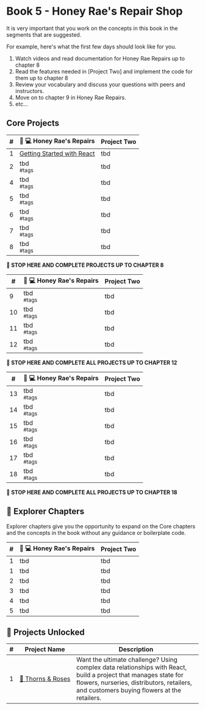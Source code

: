# Book 5 - Honey Rae's Repair Shop

It is very important that you work on the concepts in this book in the segments that are suggested.

For example, here's what the first few days should look like for you.

1. Watch videos and read documentation for Honey Rae Repairs up to chapter 8
1. Read the features needed in [Project Two] and implement the code for them up to chapter 8
1. Review your vocabulary and discuss your questions with peers and instructors.
1. Move on to chapter 9 in Honey Rae Repairs.
1. etc...

## Core Projects

| # | 🍯 💻 Honey Rae's Repairs | Project Two |
|--|--|--|
| 1 | [Getting Started with React](./chapters/REACT_BASICS.md) | tbd |
| 2 | tbd <br/> <sub style="font-size:0.85rem;">#tags</sub>| tbd |
| 4 | tbd <br/> <sub style="font-size:0.85rem;">#tags</sub> | tbd |
| 5 | tbd <br/> <sub style="font-size:0.85rem;">#tags</sub> | tbd | |
| 6 | tbd <br/> <sub style="font-size:0.85rem;">#tags</sub> | tbd |
| 7 | tbd <br/> <sub style="font-size:0.85rem;">#tags</sub> | tbd |
| 8 | tbd <br/> <sub style="font-size:0.85rem;">#tags</sub> | tbd |

**🧨 STOP HERE AND COMPLETE PROJECTS UP TO CHAPTER 8**

| # | 🍯 💻 Honey Rae's Repairs | Project Two |
|--|--|--|
| 9 | tbd <br/> <sub style="font-size:0.85rem;">#tags</sub> | tbd |
| 10 | tbd <br/> <sub style="font-size:0.85rem;">#tags</sub> | tbd |
| 11 | tbd <br/> <sub style="font-size:0.85rem;">#tags</sub> | tbd |
| 12 | tbd <br/> <sub style="font-size:0.85rem;">#tags</sub> | tbd |

**🧨 STOP HERE AND COMPLETE ALL PROJECTS UP TO CHAPTER 12**

| # | 🍯 💻 Honey Rae's Repairs | Project Two |
|--|--|--|
| 13 | tbd <br/> <sub style="font-size:0.85rem;">#tags</sub> | tbd |
| 14 | tbd <br/> <sub style="font-size:0.85rem;">#tags</sub> | tbd |
| 15 | tbd <br/> <sub style="font-size:0.85rem;">#tags</sub> | tbd |
| 16 | tbd <br/> <sub style="font-size:0.85rem;">#tags</sub> | tbd |
| 17 | tbd <br/> <sub style="font-size:0.85rem;">#tags</sub> | tbd |
| 18 | tbd <br/> <sub style="font-size:0.85rem;">#tags</sub> | tbd |

**🧨 STOP HERE AND COMPLETE ALL PROJECTS UP TO CHAPTER 18**

## 🧭 Explorer Chapters

Explorer chapters give you the opportunity to expand on the Core chapters and the concepts in the book without any guidance or boilerplate code.

| # | 🍯 💻 Honey Rae's Repairs | Project Two |
|--|--|--|
| 1 | tbd | tbd |
| 1 | tbd | tbd |
| 2 | tbd | tbd |
| 3 | tbd | tbd |
| 4 | tbd | tbd |
| 5 | tbd | tbd |

## 🔐 Projects Unlocked

| # | Project&nbsp;Name | Description |
|--|--|--|
|1| [🌹&nbsp;Thorns&nbsp;&amp;&nbsp;Roses](../projects/tier-5/thorns-roses/) | Want the ultimate challenge? Using complex data relationships with React, build a project that manages state for flowers, nurseries, distributors, retailers, and customers buying flowers at the retailers. |